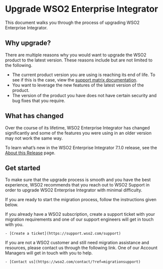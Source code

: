 # Upgrade WSO2 Enterprise Integrator

This document walks you through the process of upgrading WSO2 Enterprise Integrator.

## Why upgrade?

There are multiple reasons why you would want to upgrade the WSO2 product to the latest version. These reasons include but are not limited to the following.

- The current product version you are using is reaching its end of life. To see if this is the case, view the [support matrix documentation](https://wso2.com/products/support-matrix/).
- You want to leverage the new features of the latest version of the product.
- The version of the product you have does not have certain security and bug fixes that you require.

## What has changed

Over the course of its lifetime, WSO2 Enterprise Integrator has changed significantly and some of the features you were using in an older version may not work the same way.

To learn what’s new in the WSO2 Enterprise Integrator 7.1.0 release, see the [About this Release](../../overview/about-this-release-7.1.0/) page.

## Get started

To make sure that the upgrade process is smooth and you have the best experience, WSO2 recommends that you reach out to WSO2 Support in order to upgrade WSO2 Enterprise Integrator with minimal difficulty.

If you are ready to start the migration process, follow the instructions given below.

If you already have a WSO2 subscription, create a support ticket with your migration requirements and one of our support engineers will get in touch with you.

    - [Create a ticket](https://support.wso2.com/support)

If you are not a WSO2 customer and still need migration assistance and resources, please contact us through the following link. One of our Account Managers will get in touch with you to help.

    - [Contact us](https://wso2.com/contact/?ref=migrationsupport)